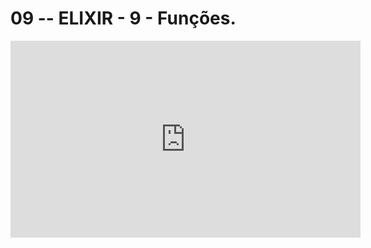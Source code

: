 # 09 -- ELIXIR - 9 - Funções.

<iframe 
        width="560" 
        height="315" 
        src="https://www.youtube.com/embed/0421WTnV5Ys" 
        title="YouTube video player" 
        frameborder="0" 
        allow="accelerometer; autoplay; clipboard-write; encrypted-media; gyroscope; picture-in-picture" 
        allowfullscreen
        >
</iframe>

